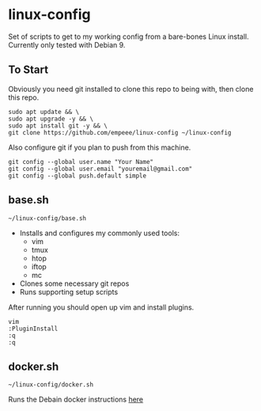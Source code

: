 # linux-config
Set of scripts to get to my working config from a bare-bones Linux install. Currently only tested with Debian 9.

## To Start
Obviously you need git installed to clone this repo to being with, then clone this repo.
```
sudo apt update && \
sudo apt upgrade -y && \
sudo apt install git -y && \
git clone https://github.com/empeee/linux-config ~/linux-config
```

Also configure git if you plan to push from this machine.
```
git config --global user.name "Your Name"
git config --global user.email "youremail@gmail.com"
git config --global push.default simple
```

## base.sh
```
~/linux-config/base.sh
```
- Installs and configures my commonly used tools:
  - vim
  - tmux
  - htop
  - iftop
  - mc
- Clones some necessary git repos
- Runs supporting setup scripts

After running you should open up vim and install plugins.
```
vim
:PluginInstall
:q
:q
```
## docker.sh
```
~/linux-config/docker.sh
```
Runs the Debain docker instructions [here](https://docs.docker.com/install/linux/docker-ce/debian/)
